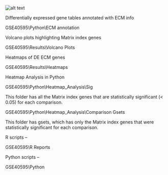 
![alt text](https://i.ibb.co/qYvtkwY/twitter-header-photo-2.png)


Differentially expressed gene tables annotated with ECM info

GSE40595\Python\ECM annotation

Volcano plots highlighting Matrix index genes

GSE40595\Results\Volcano Plots

Heatmaps of DE ECM genes

GSE40595\Results\Heatmaps 

Heatmap Analysis in Python

GSE40595\Python\Heatmap_Analysis\Sig

This folder has all the Matrix index genes that are statistically significant (< 0.05) for each comparison.

GSE40595\Python\Heatmap_Analysis\Comparison Gsets

This folder has gsets, which has only the Matrix index genes that were statistically significant for each comparison.  

R scripts – 

GSE40595\R Reports

Python scripts – 

GSE40595\Python





